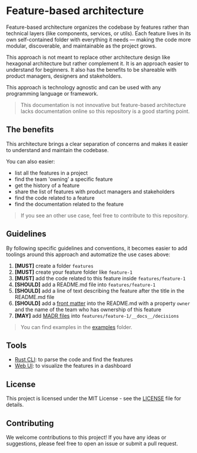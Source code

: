 # Feature-based architecture

Feature-based architecture organizes the codebase by features rather than technical layers (like components, services, or utils). Each feature lives in its own self-contained folder with everything it needs — making the code more modular, discoverable, and maintainable as the project grows.

This approach is not meant to replace other architecture design like hexagonal architecture but rather complement it. It is an approach easier to understand for beginners. It also has the benefits to be shareable with product managers, designers and stakeholders.

This approach is technology agnostic and can be used with any programming language or framework.

> This documentation is not innovative but feature-based architecture lacks documentation online so this repository is a good starting point.

## The benefits

This architecture brings a clear separation of concerns and makes it easier to understand and maintain the codebase.

You can also easier:

- list all the features in a project
- find the team 'owning' a specific feature
- get the history of a feature
- share the list of features with product managers and stakeholders
- find the code related to a feature
- find the documentation related to the feature

> If you see an other use case, feel free to contribute to this repository.

## Guidelines

By following specific guidelines and conventions, it becomes easier to add toolings around this approach and automatize the use cases above:

1. **[MUST]**    create a folder `features`
2. **[MUST]**    create your feature folder like `feature-1`
3. **[MUST]**    add the code related to this feature inside `features/feature-1`
4. **[SHOULD]**  add a README.md file into `features/feature-1`
5. **[SHOULD]**  add a line of text describing the feature after the title in the README.md file
6. **[SHOULD]**  add a [front matter](https://dev.to/dailydevtips1/what-exactly-is-frontmatter-123g) into the README.md with a property `owner` and the name of the team who has ownership of this feature
7. **[MAY]**     add [MADR files](https://adr.github.io/madr/) into `features/feature-1/__docs__/decisions`

> You can find examples in the [examples](./examples) folder.

## Tools

- [Rust CLI](./tools/cli): to parse the code and find the features
- [Web UI](./tools/web): to visualize the features in a dashboard

## License

This project is licensed under the MIT License - see the [LICENSE](./LICENSE) file for details.

## Contributing

We welcome contributions to this project! If you have any ideas or suggestions, please feel free to open an issue or submit a pull request.
